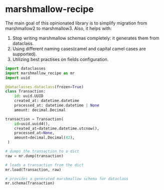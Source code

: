 # marshmallow-recipe

The main goal of this opinionated library is to simplify migration from marshmallow2 to marshmallow3. 
Also, it helps with:
1. Stop writing marshmallow schemas completely: it generates them from dataclass. 
2. Using different naming cases(camel and capital camel cases are supported).
3. Utilizing best practises on fields configuration.


```python
import dataclasses
import marshmallow_recipe as mr
import uuid

@dataclasses.dataclass(frozen=True)
class Transaction:
    id: uuid.UUID
    created_at: datetime.datetime
    processed_at: datetime.datetime | None
    amount: decimal.Decimal

transaction = Transaction(
    id=uuid.uuid4(),
    created_at=datetime.datetime.utcnow(),
    processed_at=None,
    amount=decimal.Decimal(42),
 )

# dumps the transaction to a dict
raw = mr.dump(transaction) 

# loads a transaction from the dict
mr.load(Transaction, raw)

# provides a generated marshmallow schema for dataclass
mr.schema(Transaction)
```

